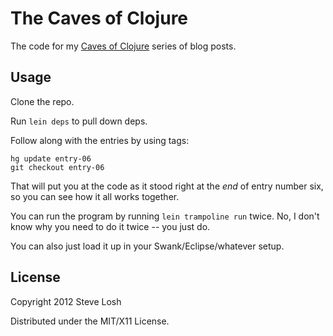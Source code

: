 # The Caves of Clojure

The code for my [Caves of Clojure][caves] series of blog posts.

[caves]: http://stevelosh.com/blog/

## Usage

Clone the repo.

Run `lein deps` to pull down deps.

Follow along with the entries by using tags:

    hg update entry-06
    git checkout entry-06

That will put you at the code as it stood right at the *end* of entry number
six, so you can see how it all works together.

You can run the program by running `lein trampoline run` twice.  No, I don't
know why you need to do it twice -- you just do.

You can also just load it up in your Swank/Eclipse/whatever setup.

## License

Copyright 2012 Steve Losh

Distributed under the MIT/X11 License.
